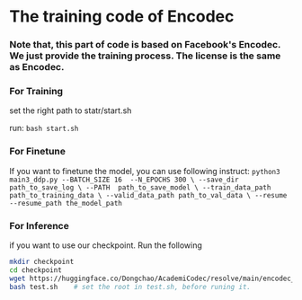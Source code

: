 # The training code of Encodec

### Note that, this part of code is based on Facebook's Encodec. We just provide the training process. The license is the same as Encodec.

### For Training
set the right path to statr/start.sh

run: `bash start.sh`

### For Finetune
If you want to finetune the model, you can use following instruct: 
`
python3 main3_ddp.py --BATCH_SIZE 16  --N_EPOCHS 300 \
        --save_dir path_to_save_log \
        --PATH  path_to_save_model \
        --train_data_path path_to_training_data \
        --valid_data_path path_to_val_data \
        --resume  --resume_path the_model_path
`

### For Inference
if you want to use our checkpoint. Run the following <br>
```bash
mkdir checkpoint
cd checkpoint
wget https://huggingface.co/Dongchao/AcademiCodec/resolve/main/encodec_24khz_240d.pth
bash test.sh    # set the root in test.sh, before runing it.
```